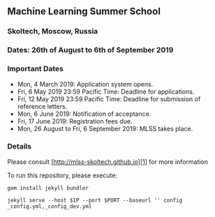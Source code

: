 ## Machine Learning Summer School
### Skoltech, Moscow, Russia
### Dates: 26th of August to 6th of September 2019
### Important Dates
* Mon, 4 March 2019: Application system opens.
* Fri, 6 May 2019 23:59 Pacific Time: Deadline for applications.
* Fri, 12 May 2019 23:59 Pacific Time: Deadline for submission of reference letters.
* Mon, 6 June 2019: Notification of acceptance.
* Fri, 17 June 2019: Registration fees due.
* Mon, 26 August to Fri, 6 September 2019: MLSS takes place.
### Details
Please consult [http://mlss-skoltech.github.io][1] for more information

[1]: http://mlss-skoltech.github.io

To run this repository, please execute:

`gem install jekyll bundler`

`jekyll serve --host $IP --port $PORT --baseurl '' config _config.yml,_config_dev.yml`